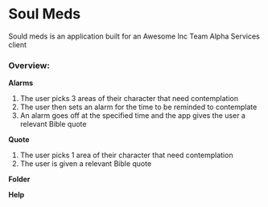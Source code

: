# Soul Meds

Sould meds is an application built for an Awesome Inc Team Alpha Services client

### Overview:

**Alarms**
1) The user picks 3 areas of their character that need contemplation
2) The user then sets an alarm for the time to be reminded to contemplate
3) An alarm goes off at the specified time and the app gives the user a relevant Bible quote

**Quote**
1) The user picks 1 area of their character that need contemplation
2) The user is given a relevant Bible quote

**Folder**

**Help**